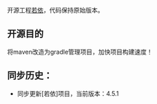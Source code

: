 开源工程[若依](https://gitee.com/y_project/RuoYi-fast.git)，代码保持原始版本。

## 开源目的
将maven改造为gradle管理项目，加快项目构建速度！

## 同步历史：
* 同步更新[若依]项目，当前版本：4.5.1